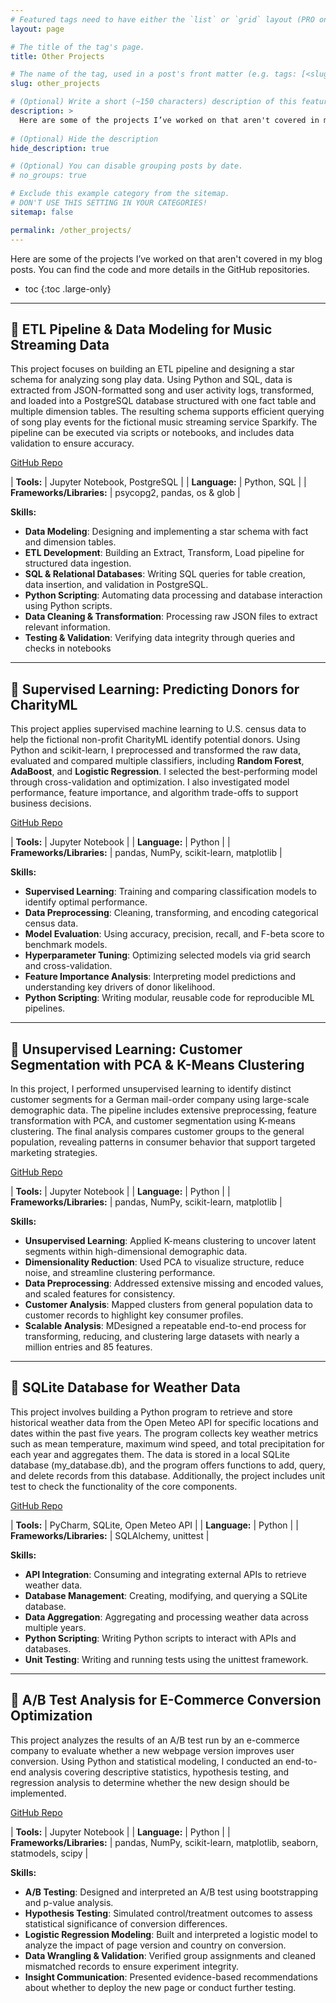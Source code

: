 ```yaml
---
# Featured tags need to have either the `list` or `grid` layout (PRO only).
layout: page

# The title of the tag's page.
title: Other Projects

# The name of the tag, used in a post's front matter (e.g. tags: [<slug>]).
slug: other_projects

# (Optional) Write a short (~150 characters) description of this featured tag.
description: >
  Here are some of the projects I’ve worked on that aren't covered in my blog posts. You can find the code and more details in the GitHub repositories.
  
# (Optional) Hide the description
hide_description: true

# (Optional) You can disable grouping posts by date.
# no_groups: true

# Exclude this example category from the sitemap.
# DON'T USE THIS SETTING IN YOUR CATEGORIES!
sitemap: false

permalink: /other_projects/
---
```


Here are some of the projects I’ve worked on that aren't covered in my blog posts. You can find the code and more details in the GitHub repositories.

* toc
{:toc .large-only}

---

## 📌 ETL Pipeline & Data Modeling for Music Streaming Data

This project focuses on building an ETL pipeline and designing a star schema for analyzing song play data. Using Python and SQL, data is extracted from JSON-formatted song and user activity logs, transformed, and loaded into a PostgreSQL database structured with one fact table and multiple dimension tables. The resulting schema supports efficient querying of song play events for the fictional music streaming service Sparkify. The pipeline can be executed via scripts or notebooks, and includes data validation to ensure accuracy.

<a href="https://github.com/nvu01/ETL-Pipeline-and-Data-Modeling" target="_blank" rel="noopener">
  <i class="icon-github"></i> GitHub Repo</a>


| **Tools:**                | Jupyter Notebook, PostgreSQL |
| **Language:**             | Python, SQL                  |
| **Frameworks/Libraries:** | psycopg2, pandas, os & glob  |


**Skills:**
- **Data Modeling**: Designing and implementing a star schema with fact and dimension tables.
- **ETL Development**: Building an Extract, Transform, Load pipeline for structured data ingestion.
- **SQL & Relational Databases**: Writing SQL queries for table creation, data insertion, and validation in PostgreSQL.
- **Python Scripting**: Automating data processing and database interaction using Python scripts.
- **Data Cleaning & Transformation**: Processing raw JSON files to extract relevant information.
- **Testing & Validation**: Verifying data integrity through queries and checks in notebooks

---

## 📌 Supervised Learning: Predicting Donors for CharityML

This project applies supervised machine learning to U.S. census data to help the fictional non-profit CharityML identify potential donors. Using Python and scikit-learn, I preprocessed and transformed the raw data, evaluated and compared multiple classifiers, including **Random Forest**, **AdaBoost**, and **Logistic Regression**. I selected the best-performing model through cross-validation and optimization. I also investigated model performance, feature importance, and algorithm trade-offs to support business decisions.

<a href="https://github.com/nvu01/Supervised-Learning" target="_blank" rel="noopener">
  <i class="icon-github"></i> GitHub Repo</a>


| **Tools:**                | Jupyter Notebook                        |
| **Language:**             | Python                                  |
| **Frameworks/Libraries:** | pandas, NumPy, scikit-learn, matplotlib |


**Skills:**
- **Supervised Learning**: Training and comparing classification models to identify optimal performance.
- **Data Preprocessing**: Cleaning, transforming, and encoding categorical census data.
- **Model Evaluation**: Using accuracy, precision, recall, and F-beta score to benchmark models.
- **Hyperparameter Tuning**: Optimizing selected models via grid search and cross-validation.
- **Feature Importance Analysis**: Interpreting model predictions and understanding key drivers of donor likelihood.
- **Python Scripting**: Writing modular, reusable code for reproducible ML pipelines.

---

## 📌 Unsupervised Learning: Customer Segmentation with PCA & K-Means Clustering

In this project, I performed unsupervised learning to identify distinct customer segments for a German mail-order company using large-scale demographic data. The pipeline includes extensive preprocessing, feature transformation with PCA, and customer segmentation using K-means clustering. The final analysis compares customer groups to the general population, revealing patterns in consumer behavior that support targeted marketing strategies.

<a href="https://github.com/nvu01/Unsupervised-Learning" target="_blank" rel="noopener">
  <i class="icon-github"></i> GitHub Repo</a>

| **Tools:**                | Jupyter Notebook                        |
| **Language:**             | Python                                  |
| **Frameworks/Libraries:** | pandas, NumPy, scikit-learn, matplotlib |

**Skills:** 
- **Unsupervised Learning**: Applied K-means clustering to uncover latent segments within high-dimensional demographic data.
- **Dimensionality Reduction**: Used PCA to visualize structure, reduce noise, and streamline clustering performance.
- **Data Preprocessing**: Addressed extensive missing and encoded values, and scaled features for consistency.
- **Customer Analysis**: Mapped clusters from general population data to customer records to highlight key consumer profiles.
- **Scalable Analysis**: MDesigned a repeatable end-to-end process for transforming, reducing, and clustering large datasets with nearly a million entries and 85 features.

---

## 📌 SQLite Database for Weather Data

This project involves building a Python program to retrieve and store historical weather data from the Open Meteo API for specific locations and dates within the past five years. The program collects key weather metrics such as mean temperature, maximum wind speed, and total precipitation for each year and aggregates them. The data is stored in a local SQLite database (my_database.db), and the program offers functions to add, query, and delete records from this database. Additionally, the project includes unit test to check the functionality of the core components.

<a href="https://github.com/nvu01/SQLite-Database-for-Weather-Data" target="_blank" rel="noopener">
  <i class="icon-github"></i> GitHub Repo</a>


| **Tools:**                | PyCharm, SQLite, Open Meteo API |
| **Language:**             | Python                          |
| **Frameworks/Libraries:** | SQLAlchemy, unittest            |


**Skills:**
- **API Integration**: Consuming and integrating external APIs to retrieve weather data.
- **Database Management**: Creating, modifying, and querying a SQLite database.
- **Data Aggregation**: Aggregating and processing weather data across multiple years.
- **Python Scripting**: Writing Python scripts to interact with APIs and databases.
- **Unit Testing**: Writing and running tests using the unittest framework.

---

## 📌 A/B Test Analysis for E-Commerce Conversion Optimization

This project analyzes the results of an A/B test run by an e-commerce company to evaluate whether a new webpage version improves user conversion. Using Python and statistical modeling, I conducted an end-to-end analysis covering descriptive statistics, hypothesis testing, and regression analysis to determine whether the new design should be implemented.

<a href="https://github.com/nvu01/AB-Test-Analysis" target="_blank" rel="noopener">
  <i class="icon-github"></i> GitHub Repo</a>


| **Tools:**                | Jupyter Notebook                                                    |
| **Language:**             | Python                                                              |
| **Frameworks/Libraries:** | pandas, NumPy, scikit-learn, matplotlib, seaborn, statmodels, scipy |


**Skills:**
- **A/B Testing**: Designed and interpreted an A/B test using bootstrapping and p-value analysis.
- **Hypothesis Testing**: Simulated control/treatment outcomes to assess statistical significance of conversion differences.
- **Logistic Regression Modeling**: Built and interpreted a logistic model to analyze the impact of page version and country on conversion.
- **Data Wrangling & Validation**: Verified group assignments and cleaned mismatched records to ensure experiment integrity.
- **Insight Communication**: Presented evidence-based recommendations about whether to deploy the new page or conduct further testing.